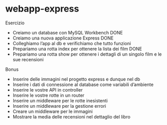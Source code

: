 # webapp-express
Esercizio
- Creiamo un database con MySQL Workbench DONE
- Creiamo una nuova applicazione Express DONE
- Colleghiamo l’app al db e verifichiamo che tutto funzioni
- Prepariamo una rotta index per ottenere la lista dei film DONE
- Prepariamo una rotta show per ottenere i dettagli di un singolo film e le sue recensioni

Bonus
- Inserire delle immagini nel progetto express e dunque nel db
- Inserire i dati di connessione al database come variabili d’ambiente
- Inserire le vostre API in controller
- Inserire le vostre rotte in un router
- Inserire un middleware per le rotte inesistenti
- Inserire un middleware per la gestione errori
- Creare un middleware per le immagini
- Mostrare la media delle recensioni nel dettaglio del libro
